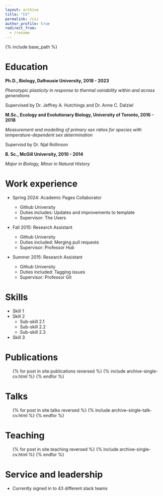 ```yaml
---
layout: archive
title: "CV"
permalink: /cv/
author_profile: true
redirect_from:
  - /resume
---
```


{% include base_path %}

Education
======
**Ph.D., Biology, Dalhousie University, 2018 - 2023**

*Phenotypic plasticity in response to thermal variability within and across generations*
    
Supervised by Dr. Jeffrey A. Hutchings and Dr. Anne C. Dalziel  


  **M.Sc., Ecology and Evolutionary Biology, University of Toronto, 2016 - 2018**

*Measurement and modelling of primary sex ratios for species with temperature-dependent sex determination*

Supervisd by Dr. Njal Rollinson  


  **B. Sc., McGill University, 2010 - 2014**

*Major in Biology, Minor in Natural History*


Work experience
======
* Spring 2024: Academic Pages Collaborator
  * Github University
  * Duties includes: Updates and improvements to template
  * Supervisor: The Users

* Fall 2015: Research Assistant
  * Github University
  * Duties included: Merging pull requests
  * Supervisor: Professor Hub

* Summer 2015: Research Assistant
  * Github University
  * Duties included: Tagging issues
  * Supervisor: Professor Git
  
Skills
======
* Skill 1
* Skill 2
  * Sub-skill 2.1
  * Sub-skill 2.2
  * Sub-skill 2.3
* Skill 3

Publications
======
  <ul>{% for post in site.publications reversed %}
    {% include archive-single-cv.html %}
  {% endfor %}</ul>
  
Talks
======
  <ul>{% for post in site.talks reversed %}
    {% include archive-single-talk-cv.html  %}
  {% endfor %}</ul>
  
Teaching
======
  <ul>{% for post in site.teaching reversed %}
    {% include archive-single-cv.html %}
  {% endfor %}</ul>
  
Service and leadership
======
* Currently signed in to 43 different slack teams
